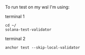 To run test on my wsl I'm using:

terminal 1
```
cd ~/
solana-test-validator
```

terminal 2
```
anchor test --skip-local-validator
```
